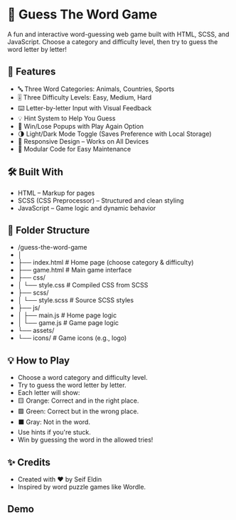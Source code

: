 # 🎯 Guess The Word Game
A fun and interactive word-guessing web game built with HTML, SCSS, and JavaScript. Choose a category and difficulty level, then try to guess the word letter by letter!

## 🚀 Features
- 🔤 Three Word Categories: Animals, Countries, Sports
- 🎚️ Three Difficulty Levels: Easy, Medium, Hard
- ⌨️ Letter-by-letter Input with Visual Feedback
- 💡 Hint System to Help You Guess
- 🔄 Win/Lose Popups with Play Again Option
- 🌗 Light/Dark Mode Toggle (Saves Preference with Local Storage)
- 📱 Responsive Design – Works on All Devices
- 🔧 Modular Code for Easy Maintenance

## 🛠️ Built With
- HTML – Markup for pages
- SCSS (CSS Preprocessor) – Structured and clean styling
- JavaScript – Game logic and dynamic behavior

## 📂 Folder Structure
- /guess-the-word-game
- │
- ├── index.html          # Home page (choose category & difficulty)
- ├── game.html           # Main game interface
- ├── css/
- │   └── style.css       # Compiled CSS from SCSS
- ├── scss/
- │   └── style.scss      # Source SCSS styles
- ├── js/
- │   ├── main.js         # Home page logic
- │   └── game.js         # Game page logic
- └── assets/
-   └── icons/          # Game icons (e.g., logo)
    

## 💡 How to Play
- Choose a word category and difficulty level.
- Try to guess the word letter by letter.
- Each letter will show:
- 🟨 Orange: Correct and in the right place.
- 🟩 Green: Correct but in the wrong place.
- ⬛ Gray: Not in the word.
- Use hints if you're stuck.
- Win by guessing the word in the allowed tries!


## ✨ Credits
- Created with ❤️ by Seif Eldin
- Inspired by word puzzle games like Wordle.

## Demo
